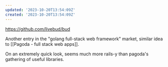 ```yaml
---
updated: '2023-10-20T13:54:09Z'
created: '2023-10-20T13:54:09Z'
---
```

https://github.com/livebud/bud

Another entry in the "golang full-stack web framework" market, similar idea to [[Pagoda - full stack web apps]].

On an extremely quick look, seems much more rails-y than pagoda's gathering of useful libraries.